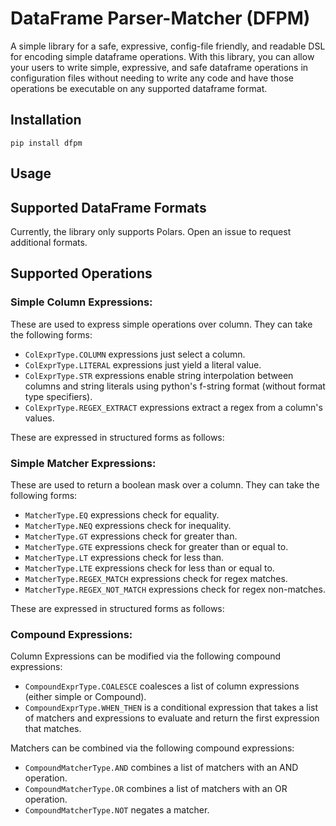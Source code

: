 # DataFrame Parser-Matcher (DFPM)
A simple library for a safe, expressive, config-file friendly, and readable DSL for encoding simple dataframe
operations. With this library, you can allow your users to write simple, expressive, and safe dataframe
operations in configuration files without needing to write any code and have those operations be executable on
any supported dataframe format.

## Installation
`pip install dfpm`

## Usage

## Supported DataFrame Formats
Currently, the library only supports Polars. Open an issue to request additional formats.

## Supported Operations
### Simple Column Expressions:
These are used to express simple operations over column. They can take the following forms:
  - `ColExprType.COLUMN` expressions just select a column.
  - `ColExprType.LITERAL` expressions just yield a literal value.
  - `ColExprType.STR` expressions enable string interpolation between columns and string literals using python's f-string
    format (without format type specifiers).
  - `ColExprType.REGEX_EXTRACT` expressions extract a regex from a column's values.

These are expressed in structured forms as follows:

### Simple Matcher Expressions:
These are used to return a boolean mask over a column. They can take the following forms:
  - `MatcherType.EQ` expressions check for equality.
  - `MatcherType.NEQ` expressions check for inequality.
  - `MatcherType.GT` expressions check for greater than.
  - `MatcherType.GTE` expressions check for greater than or equal to.
  - `MatcherType.LT` expressions check for less than.
  - `MatcherType.LTE` expressions check for less than or equal to.
  - `MatcherType.REGEX_MATCH` expressions check for regex matches.
  - `MatcherType.REGEX_NOT_MATCH` expressions check for regex non-matches.

These are expressed in structured forms as follows:

### Compound Expressions:
Column Expressions can be modified via the following compound expressions:
  - `CompoundExprType.COALESCE` coalesces a list of column expressions (either simple or Compound).
  - `CompoundExprType.WHEN_THEN` is a conditional expression that takes a list of matchers and expressions to
    evaluate and return the first expression that matches.

Matchers can be combined via the following compound expressions:
  - `CompoundMatcherType.AND` combines a list of matchers with an AND operation.
  - `CompoundMatcherType.OR` combines a list of matchers with an OR operation.
  - `CompoundMatcherType.NOT` negates a matcher.
